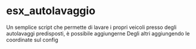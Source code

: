 # esx_autolavaggio
Un semplice script che permette di lavare 
i propri veicoli presso degli autolavaggi predisposti,
è possibile aggiungerne 
Degli altri aggiungendo le coordinate sul config
